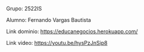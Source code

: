 Grupo: 2522IS

Alumno: Fernando Vargas Bautista

Link dominio: https://educanegocios.herokuapp.com/

Link video: https://youtu.be/hysPzJnSip8
